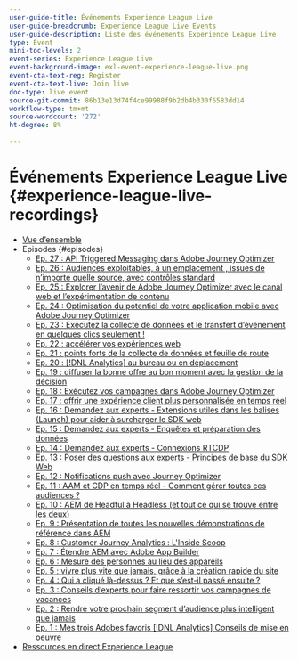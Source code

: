 ```yaml
---
user-guide-title: Événements Experience League Live
user-guide-breadcrumb: Experience League Live Events
user-guide-description: Liste des événements Experience League Live
type: Event
mini-toc-levels: 2
event-series: Experience League Live
event-background-image: exl-event-experience-league-live.png
event-cta-text-reg: Register
event-cta-text-live: Join live
doc-type: live event
source-git-commit: 86b13e13d74f4ce99988f9b2db4b330f6583dd14
workflow-type: tm+mt
source-wordcount: '272'
ht-degree: 8%

---
```



# Événements Experience League Live {#experience-league-live-recordings}

+ [Vue d’ensemble](overview.md)
+ Episodes {#episodes}
   + [Ep. 27 : API Triggered Messaging dans Adobe Journey Optimizer](episodes/exl-live-episode-8-23-23.md)
   + [Ep. 26 : Audiences exploitables, à un emplacement &#x200B;, issues de n’importe quelle source, avec contrôles standard](episodes/exl-live-episode-7-20-23.md)
   + [Ep. 25 : Explorer l’avenir de Adobe Journey Optimizer avec le canal web et l’expérimentation de contenu](episodes/exl-live-episode-6-14-23.md)
   + [Ep. 24 : Optimisation du potentiel de votre application mobile avec Adobe Journey Optimizer](episodes/exl-live-episode-5-24-23.md)
   + [Ep. 23 : Exécutez la collecte de données et le transfert d’événement en quelques clics seulement !](episodes/exl-live-episode-4-25-23.md)
   + [Ep. 22 : accélérer vos expériences web](episodes/exl-live-episode-2-16-23.md)
   + [Ep. 21 : points forts de la collecte de données et feuille de route](episodes/exl-live-episode-1-26-23.md)
   + [Ep. 20 : [!DNL Analytics] au bureau ou en déplacement](episodes/exl-live-episode-11-18-22.md)
   + [Ep. 19 : diffuser la bonne offre au bon moment avec la gestion de la décision](episodes/exl-live-episode-10-25-22.md)
   + [Ep. 18 : Exécutez vos campagnes dans Adobe Journey Optimizer](episodes/exl-live-episode-09-22-22.md)
   + [Ep. 17 : offrir une expérience client plus personnalisée en temps réel](episodes/exl-live-episode-09-20-22.md)
   + [Ep. 16 : Demandez aux experts - Extensions utiles dans les balises (Launch) pour aider à surcharger le SDK web](episodes/exl-live-episode-08-23-22.md)
   + [Ep. 15 : Demandez aux experts - Enquêtes et préparation des données](episodes/exl-live-episode-07-21-22.md)
   + [Ep. 14 : Demandez aux experts - Connexions RTCDP](episodes/exl-live-episode-06-23-22.md)
   + [Ep. 13 : Poser des questions aux experts - Principes de base du SDK Web](episodes/exl-live-episode-05-26-22.md)
   + [Ep. 12 : Notifications push avec Journey Optimizer](episodes/exl-live-episode-05-12-22.md)
   + [Ep. 11 : AAM et CDP en temps réel - Comment gérer toutes ces audiences ?](episodes/exl-live-episode-04-28-22.md)
   + [Ep. 10 : AEM de Headful à Headless (et tout ce qui se trouve entre les deux)](episodes/exl-live-episode-04-21-22.md)
   + [Ep. 9 : Présentation de toutes les nouvelles démonstrations de référence dans AEM](episodes/exl-live-episode-02-03-22.md)
   + [Ep. 8 : Customer Journey Analytics : L&#39;Inside Scoop](episodes/exl-live-episode-08.md)
   + [Ep. 7 : Étendre AEM avec Adobe App Builder](episodes/exl-live-episode-07.md)
   + [Ep. 6 : Mesure des personnes au lieu des appareils](episodes/exl-live-episode-06.md)
   + [Ep. 5 : vivre plus vite que jamais, grâce à la création rapide du site](episodes/exl-live-episode-05.md)
   + [Ep. 4 : Qui a cliqué là-dessus ? Et que sʼest-il passé ensuite ?](episodes/exl-live-episode-04.md)
   + [Ep. 3 : Conseils d’experts pour faire ressortir vos campagnes de vacances](episodes/exl-live-episode-03.md)
   + [Ep. 2 : Rendre votre prochain segment d’audience plus intelligent que jamais](episodes/exl-live-episode-02.md)
   + [Ep. 1 : Mes trois Adobes favoris [!DNL Analytics] Conseils de mise en oeuvre](episodes/exl-live-episode-01.md)
+ [Ressources en direct Experience League](exl-live-assets.md)
